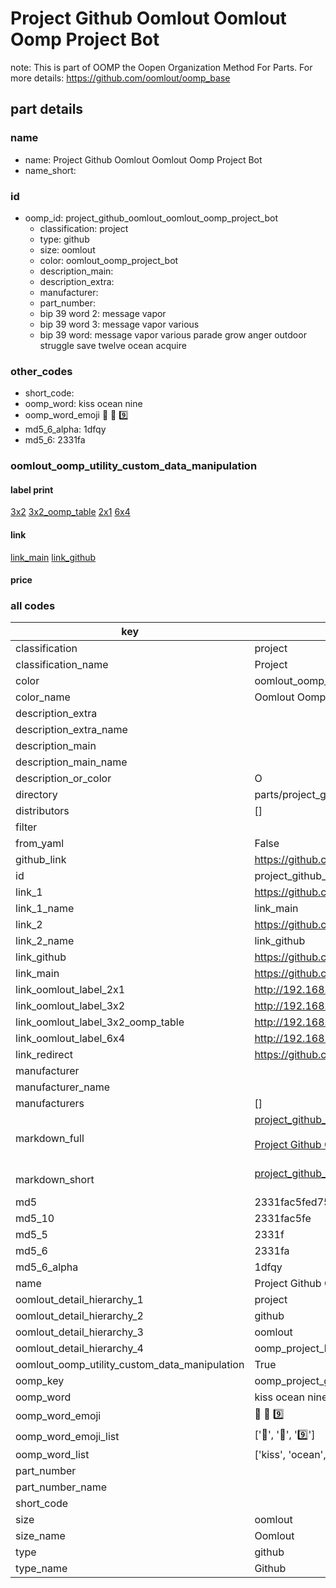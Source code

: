 # Project Github Oomlout Oomlout Oomp Project Bot  

note: This is part of OOMP the Oopen Organization Method For Parts. For more details: https://github.com/oomlout/oomp_base

##  part details
  







### name
* name: Project Github Oomlout Oomlout Oomp Project Bot
* name_short: 
### id
* oomp_id: project_github_oomlout_oomlout_oomp_project_bot
  * classification: project
  * type: github
  * size: oomlout
  * color: oomlout_oomp_project_bot
  * description_main: 
  * description_extra: 
  * manufacturer: 
  * part_number: 
  * bip 39 word 2: message vapor
  * bip 39 word 3: message vapor various
  * bip 39 word: message vapor various parade grow anger outdoor struggle save twelve ocean acquire

### other_codes
* short_code: 
* oomp_word: kiss ocean nine
* oomp_word_emoji :kiss: :ocean: :nine:
* md5_6_alpha: 1dfqy
* md5_6: 2331fa






### oomlout_oomp_utility_custom_data_manipulation
#### label print
[3x2](http://192.168.1.245:1112/?label=oomp%201dfqy)
[3x2_oomp_table](http://192.168.1.108:1112/?label=oomp%201dfqy)
[2x1](http://192.168.1.242:1112/?label=oomp%201dfqy)
[6x4](http://192.168.1.55:1112/?label=oomp%201dfqy)    

#### link

[link_main](https://github.com/oomlout/oomlout_oomp_version_1_messy/tree/main/parts/project_github_oomlout_oomlout_oomp_project_bot) [link_github](https://github.com/oomlout/oomlout_oomp_version_1_messy/tree/main/parts/project_github_oomlout_oomlout_oomp_project_bot)                             

#### price







### all codes 
| key | value |  
| --- | --- |  
| classification | project |  
| classification_name | Project |  
| color | oomlout_oomp_project_bot |  
| color_name | Oomlout Oomp Project Bot |  
| description_extra |  |  
| description_extra_name |  |  
| description_main |  |  
| description_main_name |  |  
| description_or_color | O  |  
| directory | parts/project_github_oomlout_oomlout_oomp_project_bot |  
| distributors | [] |  
| filter |  |  
| from_yaml | False |  
| github_link | https://github.com/oomlout/oomlout_oomp_part_src/tree/main/parts/project_github_oomlout_oomlout_oomp_project_bot |  
| id | project_github_oomlout_oomlout_oomp_project_bot |  
| link_1 | https://github.com/oomlout/oomlout_oomp_version_1_messy/tree/main/parts/project_github_oomlout_oomlout_oomp_project_bot |  
| link_1_name | link_main |  
| link_2 | https://github.com/oomlout/oomlout_oomp_version_1_messy/tree/main/parts/project_github_oomlout_oomlout_oomp_project_bot |  
| link_2_name | link_github |  
| link_github | https://github.com/oomlout/oomlout_oomp_version_1_messy/tree/main/parts/project_github_oomlout_oomlout_oomp_project_bot |  
| link_main | https://github.com/oomlout/oomlout_oomp_version_1_messy/tree/main/parts/project_github_oomlout_oomlout_oomp_project_bot |  
| link_oomlout_label_2x1 | http://192.168.1.242:1112/?label=oomp%201dfqy |  
| link_oomlout_label_3x2 | http://192.168.1.245:1112/?label=oomp%201dfqy |  
| link_oomlout_label_3x2_oomp_table | http://192.168.1.108:1112/?label=oomp%201dfqy |  
| link_oomlout_label_6x4 | http://192.168.1.55:1112/?label=oomp%201dfqy |  
| link_redirect | https://github.com/oomlout/oomlout_oomp_version_1_messy/tree/main/parts/project_github_oomlout_oomlout_oomp_project_bot |  
| manufacturer |  |  
| manufacturer_name |  |  
| manufacturers | [] |  
| markdown_full | [project_github_oomlout_oomlout_oomp_project_bot](none)<br>[](none)<br>[Project Github Oomlout Oomlout Oomp Project Bot](none)<br><br> |  
| markdown_short | [project_github_oomlout_oomlout_oomp_project_bot](none)<br><br> |  
| md5 | 2331fac5fed753a422b38a01e33c5c5f |  
| md5_10 | 2331fac5fe |  
| md5_5 | 2331f |  
| md5_6 | 2331fa |  
| md5_6_alpha | 1dfqy |  
| name | Project Github Oomlout Oomlout Oomp Project Bot |  
| oomlout_detail_hierarchy_1 | project |  
| oomlout_detail_hierarchy_2 | github |  
| oomlout_detail_hierarchy_3 | oomlout |  
| oomlout_detail_hierarchy_4 | oomp_project_bot |  
| oomlout_oomp_utility_custom_data_manipulation | True |  
| oomp_key | oomp_project_github_oomlout_oomlout_oomp_project_bot |  
| oomp_word | kiss ocean nine |  
| oomp_word_emoji | :kiss: :ocean: :nine: |  
| oomp_word_emoji_list | [':kiss:', ':ocean:', ':nine:'] |  
| oomp_word_list | ['kiss', 'ocean', 'nine'] |  
| part_number |  |  
| part_number_name |  |  
| short_code |  |  
| size | oomlout |  
| size_name | Oomlout |  
| type | github |  
| type_name | Github |  
